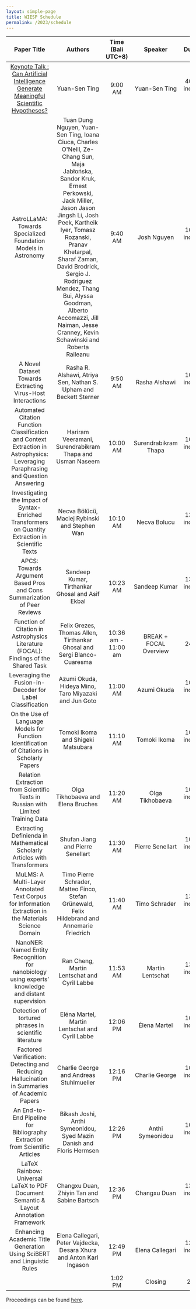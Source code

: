 ```yaml
---
layout: simple-page
title: WIESP Schedule
permalink: /2023/schedule
---
```


| Paper Title | Authors | Time (Bali UTC+8) | Speaker | Duration |
|:---:|:---:|:---:|:---:|:---:|
| [Keynote Talk : Can Artificial Intelligence Generate Meaningful Scientific Hypotheses?](keynote) |  Yuan-Sen Ting | 9:00 AM | Yuan-Sen Ting | 40 mins including Q&A |
| AstroLLaMA: Towards Specialized Foundation Models in Astronomy | Tuan Dung Nguyen, Yuan-Sen Ting, Ioana Ciuca, Charles O'Neill, Ze-Chang Sun, Maja Jabłońska, Sandor Kruk, Ernest Perkowski, Jack Miller, Jason Jason Jingsh Li, Josh Peek, Kartheik Iyer, Tomasz Rozanski, Pranav Khetarpal, Sharaf Zaman, David Brodrick, Sergio J. Rodriguez Mendez, Thang Bui, Alyssa Goodman, Alberto Accomazzi, Jill Naiman, Jesse Cranney, Kevin Schawinski and Roberta Raileanu | 9:40 AM | Josh Nguyen | 10 mins including Q&A |
| A Novel Dataset Towards Extracting Virus-Host Interactions­­ | Rasha R. Alshawi, Atriya Sen, Nathan S. Upham and Beckett Sterner | 9:50 AM | Rasha Alshawi | 10 mins including Q&A |
| Automated Citation Function Classification and Context  Extraction in Astrophysics: Leveraging Paraphrasing and Question  Answering | Hariram Veeramani, Surendrabikram Thapa and Usman Naseem | 10:00 AM | Surendrabikram Thapa | 10 mins including Q&A |
| Investigating the Impact of Syntax-Enriched Transformers on Quantity Extraction in Scientific Texts | Necva Bölücü, Maciej Rybinski and Stephen Wan | 10:10 AM | Necva Bolucu | 13 mins including Q&A |
| APCS: Towards Argument Based Pros and Cons Summarization of Peer Reviews | Sandeep Kumar, Tirthankar Ghosal and Asif Ekbal | 10:23 AM | Sandeep Kumar | 13 mins including Q&A |
| Function of Citation in Astrophysics Literature (FOCAL): Findings of the Shared Task | Felix Grezes, Thomas Allen, Tirthankar Ghosal and Sergi Blanco-Cuaresma | 10:36 am - 11:00 am | BREAK + FOCAL Overview | 24 mins |
| Leveraging the Fusion-in-Decoder for Label Classification | Azumi Okuda, Hideya Mino, Taro Miyazaki and Jun Goto | 11:00 AM | Azumi Okuda | 10 mins including Q&A |
| On the Use of Language Models for Function Identification of Citations in Scholarly Papers | Tomoki Ikoma and Shigeki Matsubara | 11:10 AM | Tomoki Ikoma | 10 mins including Q&A |
| Relation Extraction from Scientific Texts in Russian with Limited Training Data | Olga Tikhobaeva and Elena Bruches | 11:20 AM | Olga Tikhobaeva | 10 mins including Q&A |
| Extracting Definienda in Mathematical Scholarly Articles with Transformers | Shufan Jiang and Pierre Senellart | 11:30 AM | Pierre Senellart | 10 mins including Q&A |
| MuLMS: A Multi-Layer Annotated Text Corpus for Information Extraction in the Materials Science Domain | Timo Pierre Schrader, Matteo Finco, Stefan Grünewald, Felix Hildebrand and Annemarie Friedrich | 11:40 AM | Timo Schrader | 13 mins including Q&A |
| NanoNER: Named Entity Recognition for nanobiology using experts’ knowledge and distant supervision | Ran Cheng, Martin Lentschat and Cyril Labbe | 11:53 AM | Martin Lentschat | 13 mins including Q&A |
| Detection of tortured phrases in scientific literature | Eléna Martel, Martin Lentschat and Cyril Labbe | 12:06 PM | Élena Martel | 10 mins including Q&A |
| Factored Verification: Detecting and Reducing Hallucination in Summaries of Academic Papers | Charlie George and Andreas Stuhlmueller | 12:16 PM | Charlie George | 10 mins including Q&A |
| An End-to-End Pipeline for Bibliography Extraction from Scientific Articles | Bikash Joshi, Anthi Symeonidou, Syed Mazin Danish and Floris Hermsen | 12:26 PM | Anthi Symeonidou | 10 mins including Q&A |
| LaTeX Rainbow: Universal LaTeX to PDF Document Semantic & Layout Annotation Framework | Changxu Duan, Zhiyin Tan and Sabine Bartsch | 12:36 PM | Changxu Duan | 13 mins including Q&A |
| Enhancing Academic Title Generation Using SciBERT and Linguistic Rules | Elena Callegari, Peter Vajdecka, Desara Xhura and Anton Karl Ingason | 12:49 PM | Elena Callegari | 13 mins including Q&A |
|   |  | 1:02 PM | Closing | 2 mins |

Proceedings can be found [here](book.pdf).
